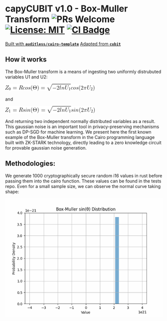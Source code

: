 # capyCUBIT v1.0 - Box-Muller Transform  ![PRs Welcome](https://img.shields.io/badge/PRs-welcome-green.svg) [![License: MIT](https://img.shields.io/badge/License-MIT-yellow.svg)](https://github.com/auditless/cairo-template/blob/main/LICENSE) <a href="https://github.com/drcapybara/capy-cubit/actions/workflows/test.yml"> <img src="https://github.com/drcapybara/capy-cubit/actions/workflows/test.yml/badge.svg?event=push" alt="CI Badge"/> </a>

[Built with **`auditless/cairo-template`**](https://github.com/auditless/cairo-template)
[Adapted from **`cubit`**]([https://github.com/auditless/cairo-template](https://github.com/whatthedev-eth/cubit))

## How it works

The Box-Muller transform is a means of ingesting two uniformly distrubuted variables U1 and U2:

![BM cos](./img/bm_cos.png) 

and

![BM sin](./img/bm_sin.png)

And returning two independent normally distributed variables as a result. This gaussian noise is an important tool in privacy-preserving mechanisms such as DP-SGD for machine learning. We present here the first known example of the Box-Muller transform in the Cairo programming language built with ZK-STARK technology, directly leading to a zero knowledge circuit for provable gaussian noise generation. 

## Methodologies:

We generate 1000 cryptographically secure random i16 values in rust before passing them into the cairo function. These values can be found in the tests repo. Even for a small sample size, we can observe the normal curve taking shape:

![normal curve](./img/dist.gif)
